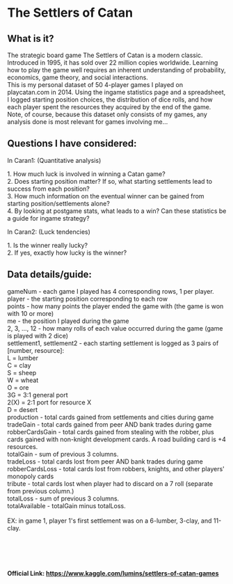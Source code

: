 # The Settlers of Catan

## What is it?
The strategic board game The Settlers of Catan is a modern classic. Introduced in 1995, it has sold over 22 million copies worldwide. Learning how to play the game well requires an inherent understanding of probability, economics, game theory, and social interactions. 
<br>
This is my personal dataset of 50 4-player games I played on playcatan.com in 2014. Using the ingame statistics page and a spreadsheet, I logged starting position choices, the distribution of dice rolls, and how each player spent the resources they acquired by the end of the game. Note, of course, because this dataset only consists of my games, any analysis done is most relevant for games involving me…

## Questions I have considered:
In Caran1: (Quantitative analysis)
<p>
  1. How much luck is involved in winning a Catan game?<br>
  2. Does starting position matter? If so, what starting settlements lead to success from each position?<br>
  3. How much information on the eventual winner can be gained from starting position/settlements alone?<br>
  4. By looking at postgame stats, what leads to a win? Can these statistics be a guide for ingame strategy?
</p>

In Caran2: (Luck tendencies)
<br>
<p>
  1. Is the winner really lucky?<br>
  2. If yes, exactly how lucky is the winner?
</p>

## Data details/guide:
gameNum - each game I played has 4 corresponding rows, 1 per player.<br>
player - the starting position corresponding to each row<br>
points - how many points the player ended the game with (the game is won with 10 or more)<br>
me - the position I played during the game<br>
2, 3, …, 12 - how many rolls of each value occurred during the game (game is played with 2 dice)<br>
settlement1, settlement2 - each starting settlement is logged as 3 pairs of [number, resource]:<br>
L = lumber<br>
C = clay<br>
S = sheep<br>
W = wheat<br>
O = ore<br>
3G = 3:1 general port<br>
2(X) = 2:1 port for resource X<br>
D = desert <br>
production - total cards gained from settlements and cities during game<br>
tradeGain - total cards gained from peer AND bank trades during game<br>
robberCardsGain - total cards gained from stealing with the robber, plus cards gained with non-knight development cards. A road building card is +4 resources. <br>
totalGain - sum of previous 3 columns.<br>
tradeLoss - total cards lost from peer AND bank trades during game<br>
robberCardsLoss - total cards lost from robbers, knights, and other players' monopoly cards<br>
tribute - total cards lost when player had to discard on a 7 roll (separate from previous column.)<br>
totalLoss - sum of previous 3 columns.<br>
totalAvailable - totalGain minus totalLoss.<br><br>
EX: in game 1, player 1's first settlement was on a 6-lumber, 3-clay, and 11-clay.<br>
<br><br><br><br>


#### Official Link: https://www.kaggle.com/lumins/settlers-of-catan-games
